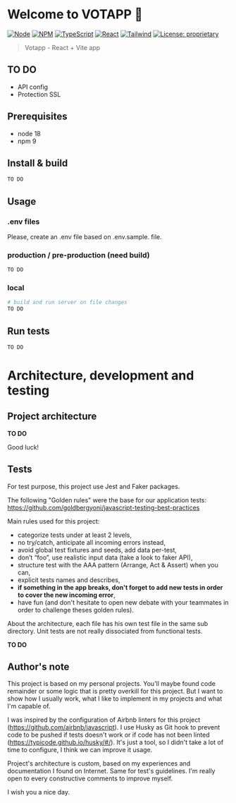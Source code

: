 # Welcome to VOTAPP 👋

[![Node](https://img.shields.io/badge/node-18-black.svg?logo=node.js&color=43853d)](https://nodejs.org/)
[![NPM](https://img.shields.io/badge/npm-9-black.svg?logo=npm&color=CB0000)](htps://npmjs.com)
[![TypeScript](https://img.shields.io/badge/TypeScript-5-black.svg?logo=typescript&color=3178c6)](https://typescriptlang.org/)
[![React](https://img.shields.io/badge/react-18-black.svg?logo=react&color=61dafb)](https://react.dev/)
[![Tailwind](https://img.shields.io/badge/tailwind-3-black.svg?logo=tailwindcss&color=0EA5E9)](https://react.dev/)
[![License: proprietary](https://img.shields.io/badge/License-proprietary-yellow.svg)](#)

> Votapp - React + Vite app

## TO DO

- API config
- Protection SSL

## Prerequisites

- node 18
- npm 9

## Install & build

```sh
TO DO
```

## Usage

### .env files

Please, create an .env file based on .env.sample. file.

### production / pre-production (need build)

```sh
TO DO
```

### local

```sh
# build and run server on file changes
TO DO
```

## Run tests

```sh
TO DO
```

# Architecture, development and testing

## Project architecture

**TO DO**

Good luck!

## Tests

For test purpose, this project use Jest and Faker packages.

The following "Golden rules" were the base for our application tests:
https://github.com/goldbergyoni/javascript-testing-best-practices

Main rules used for this project:

- categorize tests under at least 2 levels,
- no try/catch, anticipate all incoming errors instead,
- avoid global test fixtures and seeds, add data per-test,
- don’t “foo”, use realistic input data (take a look to faker API),
- structure test with the AAA pattern (Arrange, Act & Assert) when you can,
- explicit tests names and describes,
- **if something in the app breaks, don't forget to add new tests in order to cover the new incoming error**,
- have fun (and don't hesitate to open new debate with your teammates in order to challenge theses golden rules).

About the architecture, each file has his own test file in the same sub directory. Unit tests are not really dissociated from functional tests.

**TO DO**

## Author's note

This project is based on my personal projects. You'll maybe found code remainder or some logic that is pretty overkill for this project.
But I want to show how I usually work, what I like to implement in my projects and what I'm capable of.

I was inspired by the configuration of Airbnb linters for this project (https://github.com/airbnb/javascript).
I use Husky as Git hook to prevent code to be pushed if tests doesn't work or if code has not been linted (https://typicode.github.io/husky/#/).
It's just a tool, so I didn't take a lot of time to configure, I think we can improve it usage.

Project's architecture is custom, based on my experiences and documentation I found on Internet. Same for test's guidelines.
I'm really open to every constructive comments to improve myself.

I wish you a nice day.
